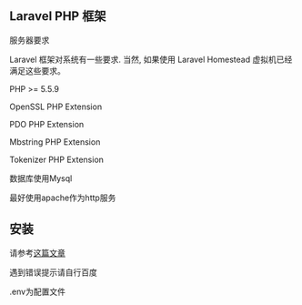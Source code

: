 ## Laravel PHP 框架

服务器要求

Laravel 框架对系统有一些要求. 当然, 如果使用 Laravel Homestead 虚拟机已经满足这些要求。

PHP >= 5.5.9

OpenSSL PHP Extension

PDO PHP Extension

Mbstring PHP Extension

Tokenizer PHP Extension

数据库使用Mysql

最好使用apache作为http服务

## 安装
请参考[这篇文章](http://www.cnblogs.com/yanqing/p/5183556.html)

遇到错误提示请自行百度

.env为配置文件
